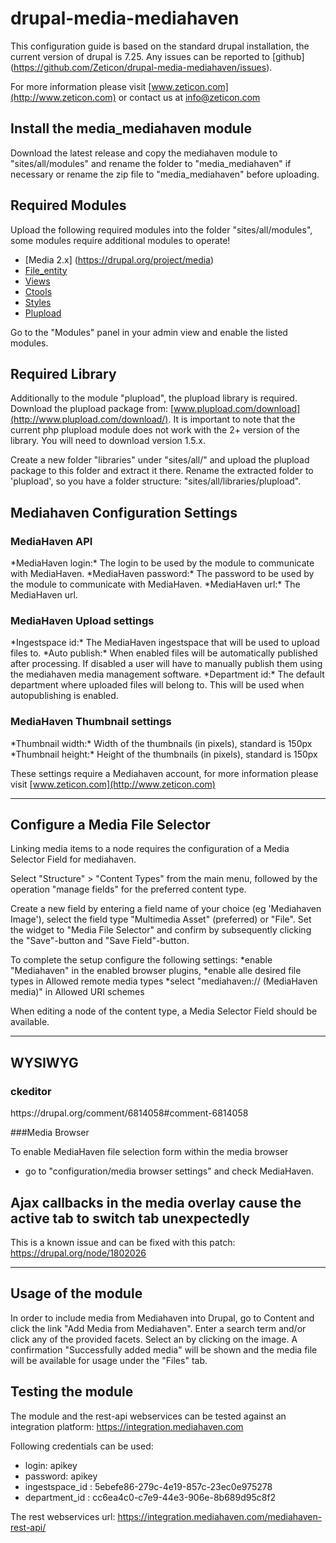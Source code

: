 drupal-media-mediahaven
====================

This configuration guide is based on the standard drupal installation, the current version of drupal is 7.25. Any issues can be reported to [github] (https://github.com/Zeticon/drupal-media-mediahaven/issues).

For more information please visit [www.zeticon.com](http://www.zeticon.com) or contact us at [info@zeticon.com](mailto:info@zeticon.com)

Install the media_mediahaven module
-----------------------------------
Download the latest release and copy the mediahaven module to "sites/all/modules" and rename the folder to "media_mediahaven" if necessary or rename the zip file to "media_mediahaven" before uploading.

Required Modules
---------------------
Upload the following required modules into the folder "sites/all/modules", some modules require additional modules to operate!
*   [Media 2.x] (https://drupal.org/project/media)
*   [File_entity](https://drupal.org/project/file_entity)
*   [Views](https://drupal.org/project/views)
*   [Ctools](https://drupal.org/project/ctools)
*   [Styles](https://drupal.org/project/styles)
*   [Plupload](https://drupal.org/project/plupload)


Go to the "Modules" panel in your admin view and enable the listed modules.

Required Library
---------------------
Additionally to the module "plupload", the plupload library is required.
Download the plupload package from: [www.plupload.com/download](http://www.plupload.com/download/). It is important to note that the current php plupload module does not work with the 2+ version of the library. You will need to download version 1.5.x.

Create a new folder "libraries" under "sites/all/" and upload the plupload package to this folder and extract it there. Rename the extracted folder to 'plupload', so you have a folder structure: "sites/all/libraries/plupload". 

Mediahaven Configuration Settings
---------------------
<h3>MediaHaven API</h3>
*MediaHaven login:* The login to be used by the module to communicate with MediaHaven.  
*MediaHaven password:* The password to be used by the module to communicate with MediaHaven.   
*MediaHaven url:* The MediaHaven url.   
	
<h3>MediaHaven Upload settings</h3>
*Ingestspace id:* The MediaHaven ingestspace that will be used to upload files to.  
*Auto publish:* When enabled files will be automatically published after processing. If disabled a user will have to manually publish them using the mediahaven media management software.  
*Department id:* The default department where uploaded files will belong to. This will be used when autopublishing is enabled.  

<h3>MediaHaven Thumbnail settings</h3>
*Thumbnail width:* Width of the thumbnails (in pixels), standard is 150px  
*Thumbnail height:* Height of the thumbnails (in pixels), standard is 150px  

These settings require a Mediahaven account, for more information please visit [www.zeticon.com](http://www.zeticon.com)

---------------------

Configure a Media File Selector
---------------------
Linking media items to a node requires the configuration of a Media Selector Field for mediahaven.

Select "Structure" > "Content Types" from the main menu, followed by the operation "manage fields" for the preferred content type.

Create a new field by entering a field name of your choice (eg 'Mediahaven Image'), select the field type "Multimedia Asset" (preferred) or "File".
Set the widget to "Media File Selector" and confirm by subsequently clicking the "Save"-button and "Save Field"-button.

To complete the setup configure the following settings: 
*enable "Mediahaven" in the enabled browser plugins, 
*enable alle desired file types in Allowed remote media types 
*select "mediahaven:// (MediaHaven media)" in Allowed URI schemes

When editing a node of the content type, a Media Selector Field should be available.

---------------------

WYSIWYG
---------------------
<h3>ckeditor</h3>
https://drupal.org/comment/6814058#comment-6814058

###Media Browser


To enable MediaHaven file selection form within the media browser
* go to "configuration/media browser settings" and check MediaHaven.

Ajax callbacks in the media overlay cause the active tab to switch tab unexpectedly
---------------------
This is a known issue and can be fixed with this patch: https://drupal.org/node/1802026


---------------------

Usage of the module
---------------------
In order to include media from Mediahaven into Drupal, go to Content and click the link "Add Media from Mediahaven".
Enter a search term and/or click any of the provided facets.
Select an by clicking on the image.
A confirmation "Successfully added media" will be shown and the media file will be available for usage under the "Files" tab.

Testing the module
-------------------
The module and the rest-api webservices can be tested against an integration platform: https://integration.mediahaven.com

Following credentials can be used:  
* login: apikey  
* password: apikey 
* ingestspace_id : 5ebefe86-279c-4e19-857c-23ec0e975278
* department_id : cc6ea4c0-c7e9-44e3-906e-8b689d95c8f2

The rest webservices url: https://integration.mediahaven.com/mediahaven-rest-api/
